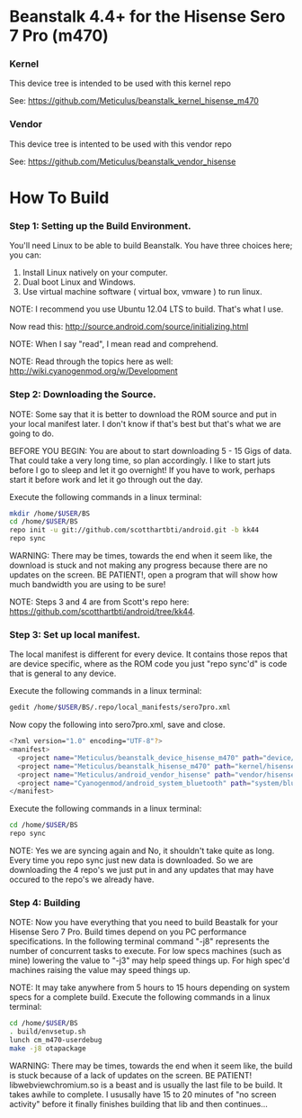 # Beanstalk 4.4+ for the Hisense Sero 7 Pro (m470)

### Kernel
This device tree is intended to be used with this kernel repo

See: https://github.com/Meticulus/beanstalk_kernel_hisense_m470
### Vendor
This device tree is intented to be used with this vendor repo

See: https://github.com/Meticulus/beanstalk_vendor_hisense

# How To Build

### Step 1: Setting up the Build Environment.

You'll need Linux to be able to build Beanstalk. You have three choices here; you can:

1. Install Linux natively on your computer.
2. Dual boot Linux and Windows.
3. Use virtual machine software ( virtual box, vmware ) to run linux.

NOTE: I recommend you use Ubuntu 12.04 LTS to build. That's what I use.

Now read this: http://source.android.com/source/initializing.html

NOTE: When I say "read", I mean read and comprehend.

NOTE: Read through the topics here as well: http://wiki.cyanogenmod.org/w/Development
### Step 2: Downloading the Source.

NOTE: Some say that it is better to download the ROM source and put in your local manifest later. I don't know if that's best but that's what we are going to do.

BEFORE YOU BEGIN: You are about to start downloading 5 - 15 Gigs of data. That could take a very long time, so plan accordingly. I like to start juts before I go to sleep and let it go overnight! If you have to work, perhaps start it before work and let it go through out the day.

Execute the following commands in a linux terminal:
```bash
mkdir /home/$USER/BS
cd /home/$USER/BS
repo init -u git://github.com/scotthartbti/android.git -b kk44
repo sync
```
WARNING: There may be times, towards the end when it seem like, the download is stuck and not making any progress because there are no updates on the screen. BE PATIENT!, open a program that will show how much bandwidth you are using to be sure!

NOTE: Steps 3 and 4 are from Scott's repo here: https://github.com/scotthartbti/android/tree/kk44.

### Step 3: Set up local manifest.

The local manifest is different for every device. It contains those repos that are device specific, where as the ROM code you just "repo sync'd" is code that is general to any device.

Execute the following commands in a linux terminal:
```bash
gedit /home/$USER/BS/.repo/local_manifests/sero7pro.xml
```
Now copy the following into sero7pro.xml, save and close.
```bash
<?xml version="1.0" encoding="UTF-8"?>
<manifest>
  <project name="Meticulus/beanstalk_device_hisense_m470" path="device/hisense/m470" remote="github" revision="kk44"/>
  <project name="Meticulus/beanstalk_hisense_m470" path="kernel/hisense/m470" remote="github" revision="kk44"/>
  <project name="Meticulus/android_vendor_hisense" path="vendor/hisense" remote="github" revision="kk44"/>
  <project name="Cyanogenmod/android_system_bluetooth" path="system/bluetooth" remote="github" revision="cm-10.2"/>
</manifest>
```
Execute the following commands in a linux terminal:
```bash
cd /home/$USER/BS
repo sync
```

NOTE: Yes we are syncing again and No, it shouldn't take quite as long. Every time you repo sync just new data is downloaded. So we are downloading the 4 repo's we just put in and any updates that may have occured to the repo's we already have.

### Step 4: Building

NOTE: Now you have everything that you need to build Beastalk for your Hisense Sero 7 Pro. Build times depend on you PC performance specifications. In the following terminal command "-j8" represents the number of concurrent tasks to execute. For low specs machines (such as mine) lowering the value to "-j3" may help speed things up. For high spec'd machines raising the value may speed things up.

NOTE: It may take anywhere from 5 hours to 15 hours depending on system specs for a complete build.
Execute the following commands in a linux terminal:
```bash
cd /home/$USER/BS
. build/envsetup.sh
lunch cm_m470-userdebug
make -j8 otapackage
```
WARNING: There may be times, towards the end when it seem like, the build is stuck because of a lack of updates on the screen. BE PATIENT! libwebviewchromium.so is a beast and is usually the last file to be build. It takes awhile to complete. I ususally have 15 to 20 minutes of "no screen activity" before it finally finishes building that lib and then continues...
